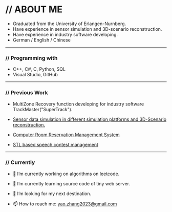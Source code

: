 # // ABOUT ME

* Graduated from the University of Erlangen-Nurnberg.
* Have experience in sensor simulation and 3D-scenario reconstruction.
* Have experience in industry software developing.
* German / English / Chinese

---

### // Programming  with

* C++, C#, C, Python, SQL
* Visual Studio, GitHub

---

### // Previous Work

* MultiZone Recovery function developing for industry software TrackMaster("SuperTrack").
* [Sensor data simulation in different simulation platforms and 3D-Scenario reconstruction.](https://github.com/yalezhang2021/ComputerVision)

* [Computer Room Reservation Management System](https://github.com/yalezhang2021/Computer-Room-Reservation-Management-System)

* [STL based speech contest management](https://github.com/yalezhang2021/STL-based-speech-contest-management/tree/master)

---

### // Currently

- 🔭 I’m currently working on algorithms on leetcode.

- 🌱 I’m currently learning source code of tiny web server.
- 🤔 I’m looking for my next destination.
- 📫 How to reach me: yao.zhang2023@gmail.com

